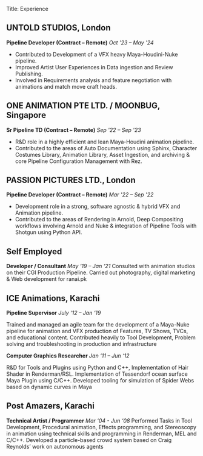 Title: Experience

## UNTOLD STUDIOS, London

**Pipeline Developer (Contract – Remote)**
_Oct '23 – May '24_

- Contributed to Development of a VFX heavy Maya-Houdini-Nuke pipeline.
- Improved Artist User Experiences in Data ingestion and Review Publishing.
- Involved in Requirements analysis and feature negotiation with animations and match move craft heads.

## ONE ANIMATION PTE LTD. / MOONBUG, Singapore

**Sr Pipeline TD (Contract – Remote)**
_Sep '22 – Sep '23_

- R&D role in a highly efficient and lean Maya-Houdini animation pipeline.
- Contributed to the areas of Auto Documentation using Sphinx, Character Costumes Library, Animation Library, Asset Ingestion, and archiving & core Pipeline Configuration Management with Rez.

## PASSION PICTURES LTD., London

**Pipeline Developer (Contract – Remote)**
_Mar '22 – Sep '22_

- Development role in a strong, software agnostic & hybrid VFX and Animation pipeline.
- Contributed to the areas of Rendering in Arnold, Deep Compositing workflows involving Arnold and Nuke & integration of Pipeline Tools with Shotgun using Python API.

## Self Employed

**Developer / Consultant**
_May ‘19 – Jan ‘21_
Consulted with animation studios on their CGI Production Pipeline. Carried out
photography, digital marketing & Web development for ranai.pk

## ICE Animations, Karachi

**Pipeline Supervisor**
_July ‘12 – Jan ‘19_

Trained and managed an agile team for the development of a Maya-Nuke pipeline
for animation and VFX production of Features, TV Shows, TVCs, and educational
content. Contributed heavily to Tool Development, Problem solving and
troubleshooting in production and infrastructure

**Computer Graphics Researcher**
_Jan ‘11 – Jun ‘12_

R&D for Tools and Plugins using Python and C++, Implementation of Hair Shader in
Renderman/RSL. Implementation of Tessendorf ocean surface Maya Plugin using
C/C++. Developed tooling for simulation of Spider Webs based on dynamic curves
in Maya

## Post Amazers, Karachi

**Technical Artist / Programmer**
_Mar ‘04 - Jun ‘08_
Performed Tasks in Tool Development, Procedural animation, Effects programming,
and Stereoscopy in animation using technical skills and programming in
Renderman, MEL and C/C++. Developed a particle-based crowd system based on
Craig Reynolds’ work on autonomous agents
